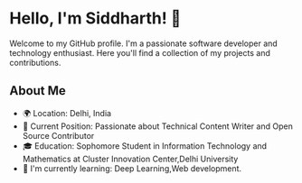 # Hello, I'm Siddharth! 👋

Welcome to my GitHub profile. I'm a passionate software developer and technology enthusiast. Here you'll find a collection of my projects and contributions.

## About Me

- 🌍 Location: Delhi, India
- 💼 Current Position: Passionate about Technical Content Writer and Open Source Contributor
- 🎓 Education: Sophomore Student in Information Technology and Mathematics at Cluster Innovation Center,Delhi University
- 🌱 I'm currently learning: Deep Learning,Web development.
  
